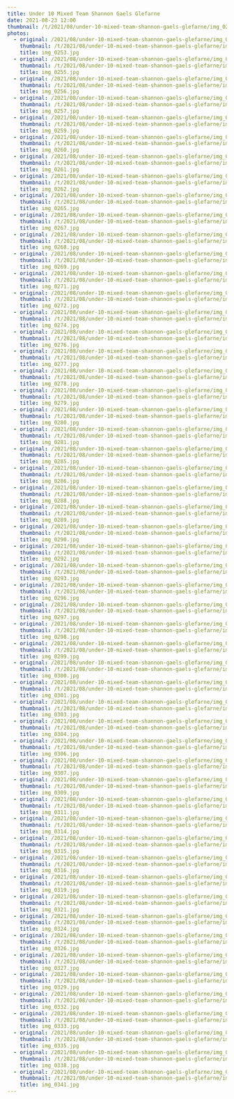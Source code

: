 ```yaml
---
title: Under 10 Mixed Team Shannon Gaels Glefarne
date: 2021-08-23 12:00
thumbnail: /t/2021/08/under-10-mixed-team-shannon-gaels-glefarne/img_0253.jpg
photos:
  - original: /2021/08/under-10-mixed-team-shannon-gaels-glefarne/img_0253.jpg
    thumbnail: /t/2021/08/under-10-mixed-team-shannon-gaels-glefarne/img_0253.jpg
    title: img_0253.jpg
  - original: /2021/08/under-10-mixed-team-shannon-gaels-glefarne/img_0255.jpg
    thumbnail: /t/2021/08/under-10-mixed-team-shannon-gaels-glefarne/img_0255.jpg
    title: img_0255.jpg
  - original: /2021/08/under-10-mixed-team-shannon-gaels-glefarne/img_0256.jpg
    thumbnail: /t/2021/08/under-10-mixed-team-shannon-gaels-glefarne/img_0256.jpg
    title: img_0256.jpg
  - original: /2021/08/under-10-mixed-team-shannon-gaels-glefarne/img_0257.jpg
    thumbnail: /t/2021/08/under-10-mixed-team-shannon-gaels-glefarne/img_0257.jpg
    title: img_0257.jpg
  - original: /2021/08/under-10-mixed-team-shannon-gaels-glefarne/img_0259.jpg
    thumbnail: /t/2021/08/under-10-mixed-team-shannon-gaels-glefarne/img_0259.jpg
    title: img_0259.jpg
  - original: /2021/08/under-10-mixed-team-shannon-gaels-glefarne/img_0260.jpg
    thumbnail: /t/2021/08/under-10-mixed-team-shannon-gaels-glefarne/img_0260.jpg
    title: img_0260.jpg
  - original: /2021/08/under-10-mixed-team-shannon-gaels-glefarne/img_0261.jpg
    thumbnail: /t/2021/08/under-10-mixed-team-shannon-gaels-glefarne/img_0261.jpg
    title: img_0261.jpg
  - original: /2021/08/under-10-mixed-team-shannon-gaels-glefarne/img_0262.jpg
    thumbnail: /t/2021/08/under-10-mixed-team-shannon-gaels-glefarne/img_0262.jpg
    title: img_0262.jpg
  - original: /2021/08/under-10-mixed-team-shannon-gaels-glefarne/img_0265.jpg
    thumbnail: /t/2021/08/under-10-mixed-team-shannon-gaels-glefarne/img_0265.jpg
    title: img_0265.jpg
  - original: /2021/08/under-10-mixed-team-shannon-gaels-glefarne/img_0267.jpg
    thumbnail: /t/2021/08/under-10-mixed-team-shannon-gaels-glefarne/img_0267.jpg
    title: img_0267.jpg
  - original: /2021/08/under-10-mixed-team-shannon-gaels-glefarne/img_0268.jpg
    thumbnail: /t/2021/08/under-10-mixed-team-shannon-gaels-glefarne/img_0268.jpg
    title: img_0268.jpg
  - original: /2021/08/under-10-mixed-team-shannon-gaels-glefarne/img_0269.jpg
    thumbnail: /t/2021/08/under-10-mixed-team-shannon-gaels-glefarne/img_0269.jpg
    title: img_0269.jpg
  - original: /2021/08/under-10-mixed-team-shannon-gaels-glefarne/img_0271.jpg
    thumbnail: /t/2021/08/under-10-mixed-team-shannon-gaels-glefarne/img_0271.jpg
    title: img_0271.jpg
  - original: /2021/08/under-10-mixed-team-shannon-gaels-glefarne/img_0272.jpg
    thumbnail: /t/2021/08/under-10-mixed-team-shannon-gaels-glefarne/img_0272.jpg
    title: img_0272.jpg
  - original: /2021/08/under-10-mixed-team-shannon-gaels-glefarne/img_0274.jpg
    thumbnail: /t/2021/08/under-10-mixed-team-shannon-gaels-glefarne/img_0274.jpg
    title: img_0274.jpg
  - original: /2021/08/under-10-mixed-team-shannon-gaels-glefarne/img_0276.jpg
    thumbnail: /t/2021/08/under-10-mixed-team-shannon-gaels-glefarne/img_0276.jpg
    title: img_0276.jpg
  - original: /2021/08/under-10-mixed-team-shannon-gaels-glefarne/img_0277.jpg
    thumbnail: /t/2021/08/under-10-mixed-team-shannon-gaels-glefarne/img_0277.jpg
    title: img_0277.jpg
  - original: /2021/08/under-10-mixed-team-shannon-gaels-glefarne/img_0278.jpg
    thumbnail: /t/2021/08/under-10-mixed-team-shannon-gaels-glefarne/img_0278.jpg
    title: img_0278.jpg
  - original: /2021/08/under-10-mixed-team-shannon-gaels-glefarne/img_0279.jpg
    thumbnail: /t/2021/08/under-10-mixed-team-shannon-gaels-glefarne/img_0279.jpg
    title: img_0279.jpg
  - original: /2021/08/under-10-mixed-team-shannon-gaels-glefarne/img_0280.jpg
    thumbnail: /t/2021/08/under-10-mixed-team-shannon-gaels-glefarne/img_0280.jpg
    title: img_0280.jpg
  - original: /2021/08/under-10-mixed-team-shannon-gaels-glefarne/img_0281.jpg
    thumbnail: /t/2021/08/under-10-mixed-team-shannon-gaels-glefarne/img_0281.jpg
    title: img_0281.jpg
  - original: /2021/08/under-10-mixed-team-shannon-gaels-glefarne/img_0285.jpg
    thumbnail: /t/2021/08/under-10-mixed-team-shannon-gaels-glefarne/img_0285.jpg
    title: img_0285.jpg
  - original: /2021/08/under-10-mixed-team-shannon-gaels-glefarne/img_0286.jpg
    thumbnail: /t/2021/08/under-10-mixed-team-shannon-gaels-glefarne/img_0286.jpg
    title: img_0286.jpg
  - original: /2021/08/under-10-mixed-team-shannon-gaels-glefarne/img_0288.jpg
    thumbnail: /t/2021/08/under-10-mixed-team-shannon-gaels-glefarne/img_0288.jpg
    title: img_0288.jpg
  - original: /2021/08/under-10-mixed-team-shannon-gaels-glefarne/img_0289.jpg
    thumbnail: /t/2021/08/under-10-mixed-team-shannon-gaels-glefarne/img_0289.jpg
    title: img_0289.jpg
  - original: /2021/08/under-10-mixed-team-shannon-gaels-glefarne/img_0290.jpg
    thumbnail: /t/2021/08/under-10-mixed-team-shannon-gaels-glefarne/img_0290.jpg
    title: img_0290.jpg
  - original: /2021/08/under-10-mixed-team-shannon-gaels-glefarne/img_0292.jpg
    thumbnail: /t/2021/08/under-10-mixed-team-shannon-gaels-glefarne/img_0292.jpg
    title: img_0292.jpg
  - original: /2021/08/under-10-mixed-team-shannon-gaels-glefarne/img_0293.jpg
    thumbnail: /t/2021/08/under-10-mixed-team-shannon-gaels-glefarne/img_0293.jpg
    title: img_0293.jpg
  - original: /2021/08/under-10-mixed-team-shannon-gaels-glefarne/img_0296.jpg
    thumbnail: /t/2021/08/under-10-mixed-team-shannon-gaels-glefarne/img_0296.jpg
    title: img_0296.jpg
  - original: /2021/08/under-10-mixed-team-shannon-gaels-glefarne/img_0297.jpg
    thumbnail: /t/2021/08/under-10-mixed-team-shannon-gaels-glefarne/img_0297.jpg
    title: img_0297.jpg
  - original: /2021/08/under-10-mixed-team-shannon-gaels-glefarne/img_0298.jpg
    thumbnail: /t/2021/08/under-10-mixed-team-shannon-gaels-glefarne/img_0298.jpg
    title: img_0298.jpg
  - original: /2021/08/under-10-mixed-team-shannon-gaels-glefarne/img_0299.jpg
    thumbnail: /t/2021/08/under-10-mixed-team-shannon-gaels-glefarne/img_0299.jpg
    title: img_0299.jpg
  - original: /2021/08/under-10-mixed-team-shannon-gaels-glefarne/img_0300.jpg
    thumbnail: /t/2021/08/under-10-mixed-team-shannon-gaels-glefarne/img_0300.jpg
    title: img_0300.jpg
  - original: /2021/08/under-10-mixed-team-shannon-gaels-glefarne/img_0301.jpg
    thumbnail: /t/2021/08/under-10-mixed-team-shannon-gaels-glefarne/img_0301.jpg
    title: img_0301.jpg
  - original: /2021/08/under-10-mixed-team-shannon-gaels-glefarne/img_0303.jpg
    thumbnail: /t/2021/08/under-10-mixed-team-shannon-gaels-glefarne/img_0303.jpg
    title: img_0303.jpg
  - original: /2021/08/under-10-mixed-team-shannon-gaels-glefarne/img_0304.jpg
    thumbnail: /t/2021/08/under-10-mixed-team-shannon-gaels-glefarne/img_0304.jpg
    title: img_0304.jpg
  - original: /2021/08/under-10-mixed-team-shannon-gaels-glefarne/img_0306.jpg
    thumbnail: /t/2021/08/under-10-mixed-team-shannon-gaels-glefarne/img_0306.jpg
    title: img_0306.jpg
  - original: /2021/08/under-10-mixed-team-shannon-gaels-glefarne/img_0307.jpg
    thumbnail: /t/2021/08/under-10-mixed-team-shannon-gaels-glefarne/img_0307.jpg
    title: img_0307.jpg
  - original: /2021/08/under-10-mixed-team-shannon-gaels-glefarne/img_0309.jpg
    thumbnail: /t/2021/08/under-10-mixed-team-shannon-gaels-glefarne/img_0309.jpg
    title: img_0309.jpg
  - original: /2021/08/under-10-mixed-team-shannon-gaels-glefarne/img_0311.jpg
    thumbnail: /t/2021/08/under-10-mixed-team-shannon-gaels-glefarne/img_0311.jpg
    title: img_0311.jpg
  - original: /2021/08/under-10-mixed-team-shannon-gaels-glefarne/img_0314.jpg
    thumbnail: /t/2021/08/under-10-mixed-team-shannon-gaels-glefarne/img_0314.jpg
    title: img_0314.jpg
  - original: /2021/08/under-10-mixed-team-shannon-gaels-glefarne/img_0315.jpg
    thumbnail: /t/2021/08/under-10-mixed-team-shannon-gaels-glefarne/img_0315.jpg
    title: img_0315.jpg
  - original: /2021/08/under-10-mixed-team-shannon-gaels-glefarne/img_0316.jpg
    thumbnail: /t/2021/08/under-10-mixed-team-shannon-gaels-glefarne/img_0316.jpg
    title: img_0316.jpg
  - original: /2021/08/under-10-mixed-team-shannon-gaels-glefarne/img_0319.jpg
    thumbnail: /t/2021/08/under-10-mixed-team-shannon-gaels-glefarne/img_0319.jpg
    title: img_0319.jpg
  - original: /2021/08/under-10-mixed-team-shannon-gaels-glefarne/img_0321.jpg
    thumbnail: /t/2021/08/under-10-mixed-team-shannon-gaels-glefarne/img_0321.jpg
    title: img_0321.jpg
  - original: /2021/08/under-10-mixed-team-shannon-gaels-glefarne/img_0324.jpg
    thumbnail: /t/2021/08/under-10-mixed-team-shannon-gaels-glefarne/img_0324.jpg
    title: img_0324.jpg
  - original: /2021/08/under-10-mixed-team-shannon-gaels-glefarne/img_0326.jpg
    thumbnail: /t/2021/08/under-10-mixed-team-shannon-gaels-glefarne/img_0326.jpg
    title: img_0326.jpg
  - original: /2021/08/under-10-mixed-team-shannon-gaels-glefarne/img_0327.jpg
    thumbnail: /t/2021/08/under-10-mixed-team-shannon-gaels-glefarne/img_0327.jpg
    title: img_0327.jpg
  - original: /2021/08/under-10-mixed-team-shannon-gaels-glefarne/img_0329.jpg
    thumbnail: /t/2021/08/under-10-mixed-team-shannon-gaels-glefarne/img_0329.jpg
    title: img_0329.jpg
  - original: /2021/08/under-10-mixed-team-shannon-gaels-glefarne/img_0332.jpg
    thumbnail: /t/2021/08/under-10-mixed-team-shannon-gaels-glefarne/img_0332.jpg
    title: img_0332.jpg
  - original: /2021/08/under-10-mixed-team-shannon-gaels-glefarne/img_0333.jpg
    thumbnail: /t/2021/08/under-10-mixed-team-shannon-gaels-glefarne/img_0333.jpg
    title: img_0333.jpg
  - original: /2021/08/under-10-mixed-team-shannon-gaels-glefarne/img_0335.jpg
    thumbnail: /t/2021/08/under-10-mixed-team-shannon-gaels-glefarne/img_0335.jpg
    title: img_0335.jpg
  - original: /2021/08/under-10-mixed-team-shannon-gaels-glefarne/img_0338.jpg
    thumbnail: /t/2021/08/under-10-mixed-team-shannon-gaels-glefarne/img_0338.jpg
    title: img_0338.jpg
  - original: /2021/08/under-10-mixed-team-shannon-gaels-glefarne/img_0341.jpg
    thumbnail: /t/2021/08/under-10-mixed-team-shannon-gaels-glefarne/img_0341.jpg
    title: img_0341.jpg
---
```

